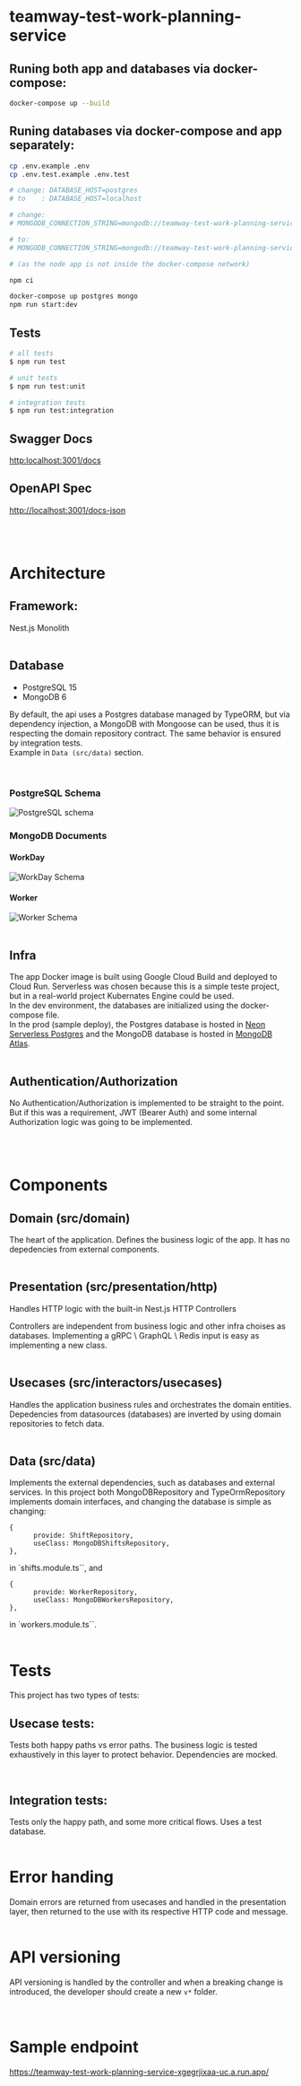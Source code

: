 # teamway-test-work-planning-service

## Runing both app and databases via docker-compose:

```bash
docker-compose up --build
```

## Runing databases via docker-compose and app separately:

```bash
cp .env.example .env
cp .env.test.example .env.test

# change: DATABASE_HOST=postgres
# to    : DATABASE_HOST=localhost

# change:
# MONGODB_CONNECTION_STRING=mongodb://teamway-test-work-planning-service:teamway-test-work-planning-service@mongo:27017/?authMechanism=DEFAULT

# to:
# MONGODB_CONNECTION_STRING=mongodb://teamway-test-work-planning-service:teamway-test-work-planning-service@localhost:27017/?authMechanism=DEFAULT

# (as the node app is not inside the docker-compose network)

npm ci

docker-compose up postgres mongo
npm run start:dev
```

## Tests

```bash
# all tests
$ npm run test

# unit tests
$ npm run test:unit

# integration tests
$ npm run test:integration
```

## Swagger Docs

<http:localhost:3001/docs>

## OpenAPI Spec

<http://localhost:3001/docs-json>

<br>
<br>

# Architecture

## Framework:

Nest.js Monolith
<br>
<br>

## Database

- PostgreSQL 15
- MongoDB 6

By default, the api uses a Postgres database managed by TypeORM, but via dependency injection, a MongoDB with Mongoose can be used, thus it is respecting the domain repository contract. The same behavior is ensured by integration tests.
<br>
Example in `Data (src/data)` section.

<br>

### PostgreSQL Schema

![PostgreSQL schema](https://i.imgur.com/e1FSyX4.jpg)

### MongoDB Documents

#### WorkDay

![WorkDay Schema](https://i.imgur.com/5mvkKIb.jpg)

#### Worker

![Worker Schema](https://i.imgur.com/IhShs4O.jpg)
<br>
<br>

## Infra

The app Docker image is built using Google Cloud Build and deployed to Cloud Run. Serverless was chosen because this is a simple teste project, but in a real-world project Kubernates Engine could be used.
<br>
In the dev environment, the databases are initialized using the docker-compose file.
<br>
In the prod (sample deploy), the Postgres database is hosted in [Neon Serverless Postgres](https://neon.tech/) and the MongoDB database is hosted in [MongoDB Atlas](https://www.mongodb.com/atlas/database).
<br>
<br>

## Authentication/Authorization

No Authentication/Authorization is implemented to be straight to the point. But if this was a requirement, JWT (Bearer Auth) and some internal Authorization logic was going to be implemented.

<br>
<br>

# Components

## Domain (src/domain)

The heart of the application. Defines the business logic of the app. It has no depedencies from external components.
<br>
<br>

## Presentation (src/presentation/http)

Handles HTTP logic with the built-in Nest.js HTTP Controllers
<br>

Controllers are independent from business logic and other infra choises as databases.
Implementing a gRPC \ GraphQL \ Redis input is easy as implementing a new class.
<br>
<br>

## Usecases (src/interactors/usecases)

Handles the application business rules and orchestrates the domain entities.
Depedencies from datasources (databases) are inverted by using domain repositories to fetch data.
<br>
<br>

## Data (src/data)

Implements the external dependencies, such as databases and external services.
In this project both MongoDBRepository and TypeOrmRepository implements domain interfaces, and changing the database is simple as changing:

```
{
      provide: ShiftRepository,
      useClass: MongoDBShiftsRepository,
},
```

in `shifts.module.ts``, and

```
{
      provide: WorkerRepository,
      useClass: MongoDBWorkersRepository,
},
```

in `workers.module.ts``.
<br>
<br>

# Tests

This project has two types of tests:
<br>

## Usecase tests:

Tests both happy paths vs error paths. The business logic is tested exhaustively in this layer to protect behavior. Dependencies are mocked.

<br>

## Integration tests:

Tests only the happy path, and some more critical flows. Uses a test database.
<br>
<br>

# Error handing

Domain errors are returned from usecases and handled in the presentation layer, then returned to the use with its respective HTTP code and message.
<br>
<br>

# API versioning

API versioning is handled by the controller and when a breaking change is introduced, the developer should create a new `v*` folder.
<br>
<br>
<br>

# Sample endpoint

<https://teamway-test-work-planning-service-xgegrjixaa-uc.a.run.app/>
